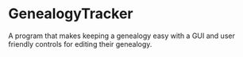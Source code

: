 # GenealogyTracker
A program that makes keeping a genealogy easy with a GUI and user friendly controls for editing their genealogy.
